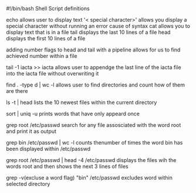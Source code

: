 #!/bin/bash
Shell Script definitions

echo
allows user to display text
'< special character>\'
allows you display a special character without running an error cause of syntax
cat <file>
allows you to display text that is in a file
tail <filename>
displays the last 10 lines of a file
head <filename>
displays the first 10 lines of a file

adding number flags to head and tail with a pipeline allows for us to find achieved number within a file

tail -1 iacta >> iacta
allows user to appendge the last line of the iacta file into the iacta file without overwriting it

find . -type d | wc -l
allows user to find directories and count how of them are there

ls -t | head
lists the 10 newest files within the current directory

sort | uniq -u
prints words that have only appeard once 

grep root /etc/passwd
search for any file assosciated with the word root and print it as output 

grep bin /etc/passwd | wc -l
counts thenumber of times the word bin has been displayed within /etc/passwd

grep root /etc/passwd | head -4 /etc/passwd
displays the files wih the words root and then shows the next 3 lines of files

grep -v(excluse a word flag) "bin" /etc/passwd
excludes word within selected directory
